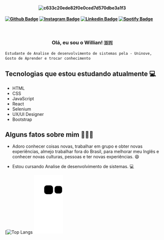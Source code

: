 <h4 align="center">
 
![c633c20ede82f0e0ced7d570dbe3a1f3](https://user-images.githubusercontent.com/70382532/138322189-2db8df52-9dcb-40a0-88a8-c365466bd33d.gif)

<h4>

[![Github Badge](https://img.shields.io/badge/-Facebook-blue?style=for-the-badge&logo=Facebook&logoColor=white&link=https://github.com/arthurspk)](https://www.facebook.com/willian.meireles.013/)
[![Instagram Badge](https://img.shields.io/badge/-instagram-red?style=for-the-badge&logo=instagram&logoColor=white&link=https://github.com/arthurspk)](https://www.instagram.com/willian_meireles/)
[![Linkedin Badge](https://img.shields.io/badge/-Linkedin-blue?style=for-the-badge&logo=Linkedin&logoColor=white&link=https://github.com/arthurspk)](https://www.linkedin.com/in/willian-meireles-01b607194)
[![Spotify Badge](https://img.shields.io/badge/-Spotify-3bb34b?style=for-the-badge&logo=Spotify&logoColor=161f16&link=https://github.com/arthurspk)](https://www.spotify.com/br/account/overview/?utm_source=spotify&utm_medium=menu&utm_campaign=your_account)
</h4>

<h3 align="center">  <br>

Olá, eu sou o Willian! 🇧🇷
<br>

</h3>

```
Estudante de Analise de desenvolvimento de sistemas pela - Uninove, 
Gosto de Aprender e trocar conhecimento
```
## Tecnologias que estou estudando atualmente 💻

  - HTML
  - CSS
  - JavaScript
  - React
  - Selenium
  - UX/UI Designer
  - Bootstrap

## Alguns fatos sobre mim 👨🏻‍💻


- Adoro conhecer coisas novas, trabalhar em grupo e obter novas experiências, almejo trabalhar fora do Brasil, para melhorar meu Inglês e conhecer novas culturas, pessoas e ter novas experiências. 😄

- Estou cursando Analise de desenvolvimento de sistemas. 💻




[![Top Langs](https://github-readme-stats.vercel.app/api/top-langs/?username=wmeireles&theme=nightowl&hide_border=false&&layout=compact)
![Snake animation](https://github.com/rafaballerini/rafaballerini/blob/output/github-contribution-grid-snake.svg)
